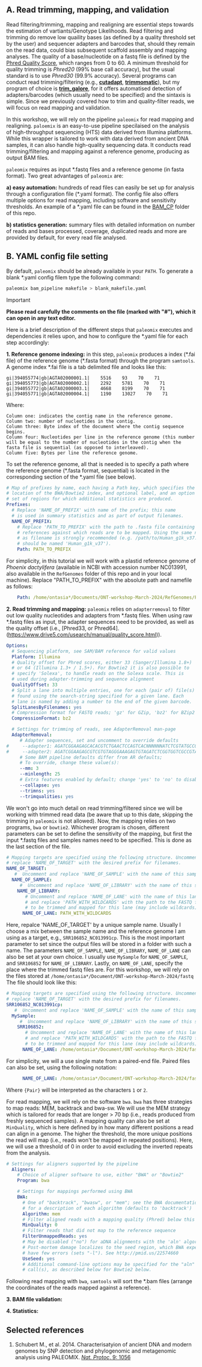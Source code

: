## A. Read trimming, mapping, and validation

Read filtering/trimming, mapping and realigning are essential steps towards the estimation of vartiants/Genotype Likelihoods. 
Read filtering and trimming do remove low quaility bases (as defined by a quality threshold set by the user) and sequencer adapters and barcodes that, should they remain on the read data, could bias subsequent scaffold assembly and mapping analyses. The quality of a base/nucleotide on a fastq file is defined by the [Phred Quality Score](https://en.wikipedia.org/wiki/Phred_quality_score), which ranges from 0 to 60. A minimum threshold for quality trimming is _Phred20_ (99% base call accuracy), but the usual standard is to use _Phred30_ (99.9% accuracy). Several programs can conduct read trimming/filtering (e.g., [**cutadapt**](https://cutadapt.readthedocs.io/en/stable/), [**trimmomatic**](http://www.usadellab.org/cms/?page=trimmomatic)), but my program of choice is [**trim_galore**](https://github.com/FelixKrueger/TrimGalore), for it offers automatised detection of adapters/barcodes (which usually need to be specified) and the sintaxis is simple. Since we previously covered how to trim and quality-filter reads, we will focus on read mapping and validation.
  
In this workshop, we will rely on the pipeline `paleomix` for read mapping and realigning. `paloemix` is an easy-to-use pipeline specilaised on the analysis of high-throughput sequencing (HTS) data derived from Illumina platforms. While this wrapper is tailored to work with data derived from ancient DNA samples, it can also handle high-quality sequencing data. It conducts read trimming/filtering and mapping against a reference genome, producing as output BAM files. 

`paleomix` requires as input \*.fastq files and a reference genome (in fasta format). Two great advantages of `paleomix` are:

**a) easy automation:** hundreds of read files can easily be set up for analysis through a configuration file (*.yaml format). The config file also offers multiple options for read mapping, including software and sensitivity thresholds. An example of a \*.yaml file can be found in the [BAM_CP](https://github.com/siriusb-nox/PopGen_DARWIN_2024/tree/main/BAM_CP) folder of this repo.

**b) statistics generation:** summary files with detailed information on number of reads and bases processed, coverage, duplicated reads and more are provided by default, for every read file analysed.


## B. YAML config file setting

By default, `paleomix` should be already available in your `PATH`. To generate a blank \*.yaml config filem type the following command:

```bash
paleomix bam_pipeline makefile > blank_makefile.yaml
```

>[!IMPORTANT]
>**Please read carefully the comments on the file (marked with "#"), which it can open in any text editor.**

Here is a brief description of the different steps that `paleomix` executes and dependencies it relies upon, and how to configure the \*.yaml file for each step accordingly:

**1. Reference genome indexing:** in this step, `paleomix` produces a index (\*.fai file) of the reference genome (\*.fasta format) through the program `samtools`. A genome index \*.fai file is a tab delimited file and looks like this:

```
gi|394055774|gb|AGTA02000001.1|    5516    93    70    71
gi|394055773|gb|AGTA02000002.1|    2292    5781    70    71
gi|394055772|gb|AGTA02000003.1|    4668    8199    70    71
gi|394055771|gb|AGTA02000004.1|    1190    13027    70    71
```

Where:
```
Column one: indicates the contig name in the reference genome.
Column two: number of nucleotides in the contig.
Column three: Byte index of the document where the contig sequence begins.
Column four: Nucleotides per line in the reference genome (this number will be equal to the number of nucleotides in the contig when the fasta file is sequential (as opposed to interleaved).
Column five: Bytes per line the reference genome.
```

To set the reference genome, all that is needed is to specify a path where the reference genome (\*.fasta format, sequential) is located in the corresponding section of the \*.yaml file (see below). 

```yaml
# Map of prefixes by name, each having a Path key, which specifies the
# location of the BWA/Bowtie2 index, and optional label, and an option
# set of regions for which additional statistics are produced.
Prefixes:
  # Replace 'NAME_OF_PREFIX' with name of the prefix; this name
  # is used in summary statistics and as part of output filenames.
  NAME_OF_PREFIX:
    # Replace 'PATH_TO_PREFIX' with the path to .fasta file containing the
    # references against which reads are to be mapped. Using the same name
    # as filename is strongly recommended (e.g. /path/to/Human_g1k_v37.fasta
    # should be named 'Human_g1k_v37').
    Path: PATH_TO_PREFIX
```
For simplicity, in this tutorial we will work with a plastid reference genome of _Phoenix dactylifera_ (available in NCBI with accession number NC013991, also available in the `RefGenomes` folder of this repo and in your local machine). Replace "PATH_TO_PREFIX" with the absolute path and namefile as follows:

```yaml
    Path: /home/ontasia*/Documents/ONT-workshop-March-2024/RefGenomes/P_dactylifera_NC013991cp.fasta
```

**2. Read trimming and mapping:** `paleomix` relies on `adapterremoval` to filter out low quality nucleotides and adapters from \*.fastq files. When using raw \*.fastq files as input, the adapter sequences need to be provided, as well as the quality offset (i.e., [Phred33, or Phred64].(https://www.drive5.com/usearch/manual/quality_score.html)). 

```yaml
Options:
  # Sequencing platform, see SAM/BAM reference for valid values
  Platform: Illumina
  # Quality offset for Phred scores, either 33 (Sanger/Illumina 1.8+)
  # or 64 (Illumina 1.3+ / 1.5+). For Bowtie2 it is also possible to
  # specify 'Solexa', to handle reads on the Solexa scale. This is
  # used during adapter-trimming and sequence alignment
  QualityOffset: 33
  # Split a lane into multiple entries, one for each (pair of) file(s)
  # found using the search-string specified for a given lane. Each
  # lane is named by adding a number to the end of the given barcode.
  SplitLanesByFilenames: yes
  # Compression format for FASTQ reads; 'gz' for GZip, 'bz2' for BZip2
  CompressionFormat: bz2

  # Settings for trimming of reads, see AdapterRemoval man-page
  AdapterRemoval:
     # Adapter sequences, set and uncomment to override defaults
#     --adapter1: AGATCGGAAGAGCACACGTCTGAACTCCAGTCACNNNNNNATCTCGTATGCCGTCTTCTGCTTG
#     --adapter2: AGATCGGAAGAGCGTCGTGTAGGGAAAGAGTGTAGATCTCGGTGGTCGCCGTATCATT
     # Some BAM pipeline defaults differ from AR defaults;
     # To override, change these value(s):
     --mm: 3
     --minlength: 25
     # Extra features enabled by default; change 'yes' to 'no' to disable
     --collapse: yes
     --trimns: yes
     --trimqualities: yes
```
We won't go into much detail on read trimming/filtered since we will be working with trimmed read data (be aware that up to this date, skipping the trimming in `paleomix` is not allowed). Now, the mapping relies on two programs, `bwa` or `bowtie2`. Whichever program is chosen, different parameters can be set to define the sensitivity of the mapping, but first the input \*.fastq files and samples names need to be specified. This is done as the last section of the file. 

```yaml
# Mapping targets are specified using the following structure. Uncomment and
# replace 'NAME_OF_TARGET' with the desired prefix for filenames.
NAME_OF_TARGET:
   #  Uncomment and replace 'NAME_OF_SAMPLE' with the name of this sample.
  NAME_OF_SAMPLE:
     #  Uncomment and replace 'NAME_OF_LIBRARY' with the name of this sample.
    NAME_OF_LIBRARY:
       # Uncomment and replace 'NAME_OF_LANE' with the name of this lane,
       # and replace 'PATH_WITH_WILDCARDS' with the path to the FASTQ files
       # to be trimmed and mapped for this lane (may include wildcards).
      NAME_OF_LANE: PATH_WITH_WILDCARDS
```

Here, repalce 'NAME_OF_TARGET' by a unique sample name. Usually I choose a mix between the sample name and the reference genome I am using as a target, e.g., `SRR106852_NC013991cp`. This is the most important parameter to set since the output files will be stored in a folder with such a name. The parameters `NAME_OF_SAMPLE`, `NAME_OF_LIBRARY`, `NAME_OF_LANE` can also be set at your own choice. I usually use `MySample` for `NAME_OF_SAMPLE`, and `SRR106852` for `NAME_OF_LIBRARY`. Lastly, on `NAME_OF_LANE`, specify the place where the trimmed fastq files are. For this workshop, we will rely on the files stored at `/home/ontasia*/Document/ONT-workshop-March-2024/fastq` The file should look like this:

```yaml
# Mapping targets are specified using the following structure. Uncomment and
# replace 'NAME_OF_TARGET' with the desired prefix for filenames.
SRR106852_NC013991cp:
   #  Uncomment and replace 'NAME_OF_SAMPLE' with the name of this sample.
  MySample:
     #  Uncomment and replace 'NAME_OF_LIBRARY' with the name of this sample.
    SRR106852:
       # Uncomment and replace 'NAME_OF_LANE' with the name of this lane,
       # and replace 'PATH_WITH_WILDCARDS' with the path to the FASTQ files
       # to be trimmed and mapped for this lane (may include wildcards).
      NAME_OF_LANE: /home/ontasia*/Document/ONT-workshop-March-2024/fastq/SRR106852_1.fastq
```
For simplicity, we will a use single mate from a paired-end file. Paired files can also be set, using the following notation:

```yaml
      NAME_OF_LANE: /home/ontasia*/Document/ONT-workshop-March-2024/fastq/SRR106852_{Pair}.fastq
```

Where `{Pair}` will be interpreted as the characters `1` or `2`.

For read mapping, we will rely on the software `bwa`. `bwa` has three strategies to map reads: MEM, backtrack and bwa-sw. We will use the MEM strategy which is tailored for reads that are longer > 70 bp (i.e., reads produced from freshly sequenced samples). A mapping quality can also be set at `MinQuality`, which is here defined by in how many different positions a read can align in a genome. The higher the threshold, the more unique positions the read will map (i.e., reads won't be mapped in repeated positions). Here, we will use a threshold of 0 in order to avoid excluding the inverted repeats from the analysis.

```yaml
# Settings for aligners supported by the pipeline
  Aligners:
    # Choice of aligner software to use, either "BWA" or "Bowtie2"
    Program: bwa

    # Settings for mappings performed using BWA
    BWA:
      # One of "backtrack", "bwasw", or "mem"; see the BWA documentation
      # for a description of each algorithm (defaults to 'backtrack')
      Algorithm: mem
      # Filter aligned reads with a mapping quality (Phred) below this value
      MinQuality: 0
      # Filter reads that did not map to the reference sequence
      FilterUnmappedReads: yes
      # May be disabled ("no") for aDNA alignments with the 'aln' algorithm.
      # Post-mortem damage localizes to the seed region, which BWA expects to
      # have few errors (sets "-l"). See http://pmid.us/22574660
      UseSeed: yes
      # Additional command-line options may be specified for the "aln"
      # call(s), as described below for Bowtie2 below.
```

Following read mapping with `bwa`, `samtools` will sort the \*.bam files (arrange the coordinates of the reads mapped against a reference). 

**3. BAM file validation:**



**4. Statistics:**


## Selected references
1. Schubert M., et al. 2014. Characterisatyion of ancient DNA and modern genomes by SNP detection and phylogenomic and metagenomic analysis using PALEOMIX. [_Nat. Protoc_. 9: 1056](https://pubmed.ncbi.nlm.nih.gov/24722405/) 
